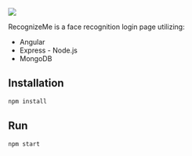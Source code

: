 ![](https://github.com/user/RecognizeMe.png)

RecognizeMe is a face recognition login page
utilizing: 
- Angular
- Express - Node.js
- MongoDB

## Installation

```bash
npm install
```

## Run

```bash
npm start
```
